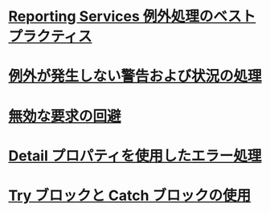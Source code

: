 # [Reporting Services 例外処理のベスト プラクティス](best-practices-for-reporting-services-exception-handling.md)
# [例外が発生しない警告および状況の処理](handling-warnings-and-cases-that-do-not-cause-exceptions.md)
# [無効な要求の回避](preventing-invalid-requests.md)
# [Detail プロパティを使用したエラー処理](using-the-detail-property-to-handle-specific-errors.md)
# [Try ブロックと Catch ブロックの使用](using-try-and-catch-blocks.md)
